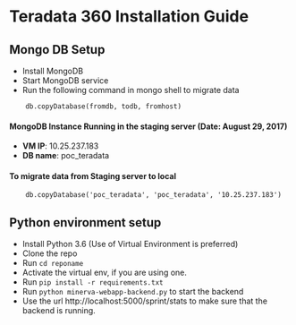 # Teradata 360 Installation Guide

## Mongo DB Setup
* Install MongoDB
* Start MongoDB service
* Run the following command in mongo shell to migrate data
```
    db.copyDatabase(fromdb, todb, fromhost)
```

#### MongoDB Instance Running in the staging server (Date: August 29, 2017)

* **VM IP**: 10.25.237.183
* **DB name**: poc_teradata

#### To migrate data from Staging server to local
```
    db.copyDatabase('poc_teradata', 'poc_teradata', '10.25.237.183')
```

## Python environment setup
* Install Python 3.6 (Use of Virtual Environment is preferred)
* Clone the repo
* Run ``` cd reponame ```
* Activate the virtual env, if you are using one.
* Run ```pip install -r requirements.txt```
* Run ```python minerva-webapp-backend.py``` to start the backend
* Use the url http://localhost:5000/sprint/stats to make sure that the backend is running.
